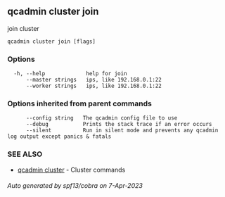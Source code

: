 ## qcadmin cluster join

join cluster

```
qcadmin cluster join [flags]
```

### Options

```
  -h, --help             help for join
      --master strings   ips, like 192.168.0.1:22
      --worker strings   ips, like 192.168.0.1:22
```

### Options inherited from parent commands

```
      --config string   The qcadmin config file to use
      --debug           Prints the stack trace if an error occurs
      --silent          Run in silent mode and prevents any qcadmin log output except panics & fatals
```

### SEE ALSO

* [qcadmin cluster](qcadmin_cluster.md)	 - Cluster commands

###### Auto generated by spf13/cobra on 7-Apr-2023
